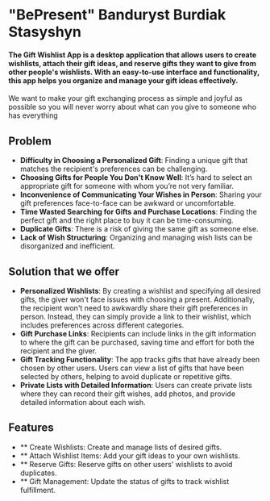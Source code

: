 # "BePresent" Banduryst Burdiak Stasyshyn
#### The Gift Wishlist App is a desktop application that allows users to create wishlists, attach their gift ideas, and reserve gifts they want to give from other people's wishlists. With an easy-to-use interface and functionality, this app helps you organize and manage your gift ideas effectively.
We want to make your gift exchanging process as simple and joyful as possible so you will never worry about what can you give to someone who has everything

## Problem

- **Difficulty in Choosing a Personalized Gift**: Finding a unique gift that matches the recipient's preferences can be challenging.
- **Choosing Gifts for People You Don't Know Well**: It’s hard to select an appropriate gift for someone with whom you’re not very familiar.
- **Inconvenience of Communicating Your Wishes in Person**: Sharing your gift preferences face-to-face can be awkward or uncomfortable.
- **Time Wasted Searching for Gifts and Purchase Locations**: Finding the perfect gift and the right place to buy it can be time-consuming.
- **Duplicate Gifts**: There is a risk of giving the same gift as someone else.
- **Lack of Wish Structuring**: Organizing and managing wish lists can be disorganized and inefficient.

## Solution that we offer

- **Personalized Wishlists**: By creating a wishlist and specifying all desired gifts, the giver won't face issues with choosing a present. Additionally, the recipient won't need to awkwardly share their gift preferences in person. Instead, they can simply provide a link to their wishlist, which includes preferences across different categories.
- **Gift Purchase Links**: Recipients can include links in the gift information to where the gift can be purchased, saving time and effort for both the recipient and the giver.
- **Gift Tracking Functionality**: The app tracks gifts that have already been chosen by other users. Users can view a list of gifts that have been selected by others, helping to avoid duplicate or repetitive gifts.
- **Private Lists with Detailed Information**: Users can create private lists where they can record their gift wishes, add photos, and provide detailed information about each wish.


## Features
- ** Create Wishlists: Create and manage lists of desired gifts.
- ** Attach Wishlist Items: Add your gift ideas to your own wishlists.
- ** Reserve Gifts: Reserve gifts on other users' wishlists to avoid duplicates.
- ** Gift Management: Update the status of gifts to track wishlist fulfillment.

